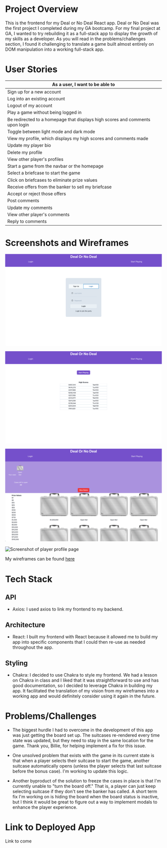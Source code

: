 # Project Overview
This is the frontend for my Deal or No Deal React app. Deal or No Deal was the first project I completed during my GA bootcamp. For my final project at GA, I wanted to try rebuilding it as a full-stack app to display the growth of my skills as a developer. As you will read in the problems/challenges section, I found it challenging to translate a game built almost entirely on DOM manipulation into a working full-stack app.

# User Stories
|As a user, I want to be able to|
|-|
|Sign up for a new account|
|Log into an existing account|
|Logout of my account|
|Play a game without being logged in|
|Be redirected to a homepage that displays high scores and comments upon login|
|Toggle between light mode and dark mode|
|View my profile, which displays my high scores and comments made|
|Update my player bio|
|Delete my profile|
|View other player's profiles|
|Start a game from the navbar or the homepage|
|Select a briefcase to start the game|
|Click on briefcases to eliminate prize values|
|Receive offers from the banker to sell my briefcase|
|Accept or reject those offers|
|Post comments|
|Update my comments|
|View other player's comments|
|Reply to comments|

# Screenshots and Wireframes
![Screenshot of login page](images/login_screen.png)

![Screenshot of home page](images/home_screen.png)

![Screenshot of game page](images/game_screen.png)

![Screenshot of player profile page](images/profile_screen)

My wireframes can be found [here](https://whimsical.com/deal-or-no-deal-react-5KPJujAkdQRgy4vdQsXy8C@2Ux7TurymMgc1t5ATL5b)


# Tech Stack

## API
- Axios: I used axios to link my frontend to my backend.

## Architecture
- React: I built my frontend with React because it allowed me to build my app into specific components that I could then re-use as needed throughout the app.

## Styling
- Chakra: I decided to use Chakra to style my frontend. We had a lesson on Chakra in class and I liked that it was straightforward to use and has good documentation, so I decided to leverage Chakra in building my app. It facilitated the translation of my vision from my wireframes into a working app and would definitely consider using it again in the future.

# Problems/Challenges
* The biggest hurdle I had to overcome in the development of this app was just getting the board set up. The suitcases re-rendered every time state was updated, but they need to stay in the same location for the game. Thank you, Billie, for helping implement a fix for this issue.

* One unsolved problem that exists with the game in its current state is that when a player selects their suitcase to start the game, another suitcase automatically opens (unless the player selects that last suitcase before the bonus case). I'm working to update this logic.

* Another byproduct of the solution to freeze the cases in place is that I'm currently unable to "turn the board off." That is, a player can just keep selecting suitcase if they don't see the banker has called. A short term fix I'm working on is hiding the board when the board status is inactive, but I think it would be great to figure out a way to implement modals to enhance the player experience.

# Link to Deployed App
Link to come